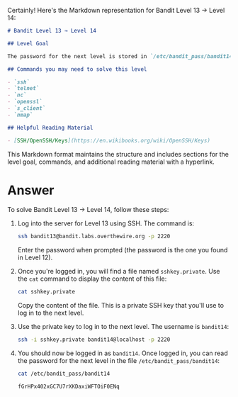 Certainly! Here's the Markdown representation for Bandit Level 13 → Level 14:

```markdown
# Bandit Level 13 → Level 14

## Level Goal

The password for the next level is stored in `/etc/bandit_pass/bandit14` and can only be read by user `bandit14`. For this level, you don’t get the next password, but you get a private SSH key that can be used to log into the next level. Note: `localhost` is a hostname that refers to the machine you are working on.

## Commands you may need to solve this level

- `ssh`
- `telnet`
- `nc`
- `openssl`
- `s_client`
- `nmap`

## Helpful Reading Material

- [SSH/OpenSSH/Keys](https://en.wikibooks.org/wiki/OpenSSH/Keys)
```

This Markdown format maintains the structure and includes sections for the level goal, commands, and additional reading material with a hyperlink.

# Answer

To solve Bandit Level 13 → Level 14, follow these steps:

1. Log into the server for Level 13 using SSH. The command is:

   ```bash
   ssh bandit13@bandit.labs.overthewire.org -p 2220
   ```

   Enter the password when prompted (the password is the one you found in Level 12).

2. Once you're logged in, you will find a file named `sshkey.private`. Use the `cat` command to display the content of this file:

   ```bash
   cat sshkey.private
   ```

   Copy the content of the file. This is a private SSH key that you'll use to log in to the next level.

3. Use the private key to log in to the next level. The username is `bandit14`:

   ```bash
   ssh -i sshkey.private bandit14@localhost -p 2220
   ```

4. You should now be logged in as `bandit14`. Once logged in, you can read the password for the next level in the file `/etc/bandit_pass/bandit14`:
   ```bash
   cat /etc/bandit_pass/bandit14
   ```
   ```
   fGrHPx402xGC7U7rXKDaxiWFTOiF0ENq
   ```

